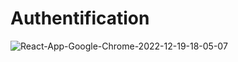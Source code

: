 # Authentification 
![React-App-Google-Chrome-2022-12-19-18-05-07](https://user-images.githubusercontent.com/83458760/208482632-13217def-e9fb-4ab0-b21a-900a28168240.gif)

